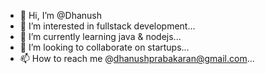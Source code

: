 - 👋 Hi, I’m @Dhanush
- 👀 I’m interested in fullstack development...
- 🌱 I’m currently learning java & nodejs...
- 💞️ I’m looking to collaborate on startups...
- 📫 How to reach me @dhanushprabakaran@gmail.com...

<!---
DHdraco/DHdraco is a ✨ special ✨ repository because its `README.md` (this file) appears on your GitHub profile.
You can click the Preview link to take a look at your changes.
--->
